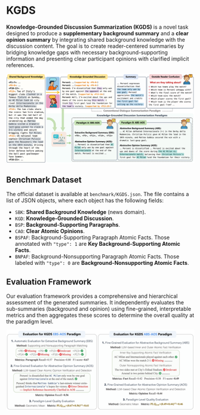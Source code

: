 # KGDS
**Knowledge-Grounded Discussion Summarization (KGDS)** is a novel task designed to produce a **supplementary background summary** and a **clear opinion summary** by integrating shared background knowledge with the discussion content. The goal is to create reader-centered summaries by bridging knowledge gaps with necessary background-supporting information and presenting clear participant opinions with clarified implicit references.

![](./figures/task_formulation.png)

## Benchmark Dataset
The official dataset is available at `benchmark/KGDS.json`. The file contains a list of JSON objects, where each object has the following fields:
+ `SBK`: **Shared Background Knowledge** (news domain).
+ `KGD`: **Knowledge-Grounded Discussion**.
+ `BSP`: **Background-Supporting Paragraphs**.
+ `CAO`: **Clear Atomic Opinions**.
+ `BSPAF`: Background-Supporting Paragraph Atomic Facts. Those annotated with `"type": 1` are **Key Background-Supporting Atomic Facts**.
+ `BNPAF`: Background-Nonsupporting Paragraph Atomic Facts. Those labeled with `"type": 0` are **Background-Nonsupporting Atomic Facts**.

## Evaluation Framework
Our evaluation framework provides a comprehensive and hierarchical assessment of the generated summaries. It independently evaluates the sub-summaries (background and opinion) using fine-grained, interpretable metrics and then aggregates these scores to determine the overall quality at the paradigm level.

![](./figures/evaluation_framework.png)
